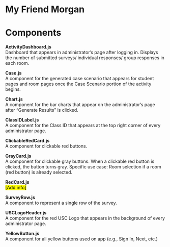 # My Friend Morgan
# **Components**

**ActivityDashboard.js**  
Dashboard that appears in administrator’s page after logging in. Displays the number of submitted surveys/ individual responses/ group responses in each room.

**Case.js**  
A component for the generated case scenario that appears for student pages and room pages once the Case Scenario portion of the activity begins.

**Chart.js**  
A component for the bar charts that appear on the administrator’s page after “Generate Results” is clicked.

**ClassIDLabel.js**  
A component for the Class ID that appears at the top right corner of every administrator page.

**ClickableRedCard.js**  
A component for clickable red buttons.

**GrayCard.js**  
A component for clickable gray buttons. When a clickable red button is clicked, the button turns gray. Specific use case: Room selection if a room (red button) is already selected.

**RedCard.js**  
<mark>[Add info]</mark>

**SurveyRow.js**  
A component to represent a single row of the survey.

**USCLogoHeader.js**  
A component for the red USC Logo that appears in the background of every administrator page.

**YellowButton.js**  
A component for all yellow buttons used on app (e.g., Sign In, Next, etc.)